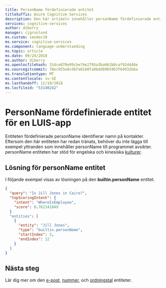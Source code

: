 ```yaml
---
title: PersonName fördefinierade entitet
titleSuffix: Azure Cognitive Services
description: Den här artikeln innehåller personName fördefinierade entitetsinformation i Språkförståelse (LUIS).
services: cognitive-services
author: diberry
manager: cjgronlund
ms.custom: seodec18
ms.service: cognitive-services
ms.component: language-understanding
ms.topic: article
ms.date: 09/24/2018
ms.author: diberry
ms.openlocfilehash: 31dce870e99cbe74e2795a3ba661b0caf92dd48e
ms.sourcegitcommit: 78ec955e8cdbfa01b0fa9bdd99659b3f64932bba
ms.translationtype: MT
ms.contentlocale: sv-SE
ms.lasthandoff: 12/10/2018
ms.locfileid: "53140242"
---
```

# <a name="personname-prebuilt-entity-for-a-luis-app"></a>PersonName fördefinierade entitet för en LUIS-app
Entiteten fördefinierade personName identifierar namn på kontakter. Eftersom den här entiteten har redan tränats, behöver du inte lägga till exempel yttranden som innehåller personName till programmet avsikter. personName entiteten har stöd för engelska och kinesiska [kulturer](luis-reference-prebuilt-entities.md).

## <a name="resolution-for-personname-entity"></a>Lösning för personName entitet
I följande exempel visas av lösningen på den **builtin.personName** entitet.

```json
{
  "query": "Is Jill Jones in Cairo?",
  "topScoringIntent": {
    "intent": "WhereIsEmployee",
    "score": 0.762141049
  }
  "entities": [
    {
      "entity": "Jill Jones",
      "type": "builtin.personName",
      "startIndex": 3,
      "endIndex": 12
    }
  ]
}
```

## <a name="next-steps"></a>Nästa steg

Lär dig mer om den [e-post](luis-reference-prebuilt-email.md), [nummer](luis-reference-prebuilt-number.md), och [ordningstal](luis-reference-prebuilt-ordinal.md) entiteter. 